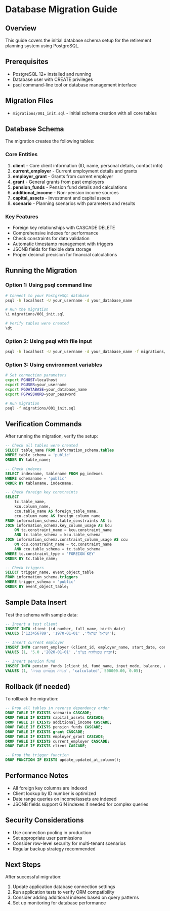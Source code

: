 # Database Migration Guide

## Overview
This guide covers the initial database schema setup for the retirement planning system using PostgreSQL.

## Prerequisites
- PostgreSQL 12+ installed and running
- Database user with CREATE privileges
- psql command-line tool or database management interface

## Migration Files
- `migrations/001_init.sql` - Initial schema creation with all core tables

## Database Schema
The migration creates the following tables:

### Core Entities
1. **client** - Core client information (ID, name, personal details, contact info)
2. **current_employer** - Current employment details and grants
3. **employer_grant** - Grants from current employer
4. **grant** - General grants from past employers
5. **pension_funds** - Pension fund details and calculations
6. **additional_income** - Non-pension income sources
7. **capital_assets** - Investment and capital assets
8. **scenario** - Planning scenarios with parameters and results

### Key Features
- Foreign key relationships with CASCADE DELETE
- Comprehensive indexes for performance
- Check constraints for data validation
- Automatic timestamp management with triggers
- JSONB fields for flexible data storage
- Proper decimal precision for financial calculations

## Running the Migration

### Option 1: Using psql command line
```bash
# Connect to your PostgreSQL database
psql -h localhost -U your_username -d your_database_name

# Run the migration
\i migrations/001_init.sql

# Verify tables were created
\dt
```

### Option 2: Using psql with file input
```bash
psql -h localhost -U your_username -d your_database_name -f migrations/001_init.sql
```

### Option 3: Using environment variables
```bash
# Set connection parameters
export PGHOST=localhost
export PGUSER=your_username
export PGDATABASE=your_database_name
export PGPASSWORD=your_password

# Run migration
psql -f migrations/001_init.sql
```

## Verification Commands

After running the migration, verify the setup:

```sql
-- Check all tables were created
SELECT table_name FROM information_schema.tables 
WHERE table_schema = 'public' 
ORDER BY table_name;

-- Check indexes
SELECT indexname, tablename FROM pg_indexes 
WHERE schemaname = 'public' 
ORDER BY tablename, indexname;

-- Check foreign key constraints
SELECT
    tc.table_name, 
    kcu.column_name, 
    ccu.table_name AS foreign_table_name,
    ccu.column_name AS foreign_column_name 
FROM information_schema.table_constraints AS tc 
JOIN information_schema.key_column_usage AS kcu
    ON tc.constraint_name = kcu.constraint_name
    AND tc.table_schema = kcu.table_schema
JOIN information_schema.constraint_column_usage AS ccu
    ON ccu.constraint_name = tc.constraint_name
    AND ccu.table_schema = tc.table_schema
WHERE tc.constraint_type = 'FOREIGN KEY'
ORDER BY tc.table_name;

-- Check triggers
SELECT trigger_name, event_object_table 
FROM information_schema.triggers 
WHERE trigger_schema = 'public'
ORDER BY event_object_table;
```

## Sample Data Insert

Test the schema with sample data:

```sql
-- Insert a test client
INSERT INTO client (id_number, full_name, birth_date) 
VALUES ('123456789', 'ישראל ישראלי', '1970-01-01');

-- Insert current employer
INSERT INTO current_employer (client_id, employer_name, start_date, continuity_years)
VALUES (1, 'חברת טכנולוגיה בע"מ', '2020-01-01', 5.0);

-- Insert pension fund
INSERT INTO pension_funds (client_id, fund_name, input_mode, balance, annuity_factor)
VALUES (1, 'מנורה מבטחים פנסיה', 'calculated', 500000.00, 0.05);
```

## Rollback (if needed)

To rollback the migration:

```sql
-- Drop all tables in reverse dependency order
DROP TABLE IF EXISTS scenario CASCADE;
DROP TABLE IF EXISTS capital_assets CASCADE;
DROP TABLE IF EXISTS additional_income CASCADE;
DROP TABLE IF EXISTS pension_funds CASCADE;
DROP TABLE IF EXISTS grant CASCADE;
DROP TABLE IF EXISTS employer_grant CASCADE;
DROP TABLE IF EXISTS current_employer CASCADE;
DROP TABLE IF EXISTS client CASCADE;

-- Drop the trigger function
DROP FUNCTION IF EXISTS update_updated_at_column();
```

## Performance Notes

- All foreign key columns are indexed
- Client lookup by ID number is optimized
- Date range queries on income/assets are indexed
- JSONB fields support GIN indexes if needed for complex queries

## Security Considerations

- Use connection pooling in production
- Set appropriate user permissions
- Consider row-level security for multi-tenant scenarios
- Regular backup strategy recommended

## Next Steps

After successful migration:
1. Update application database connection settings
2. Run application tests to verify ORM compatibility
3. Consider adding additional indexes based on query patterns
4. Set up monitoring for database performance

